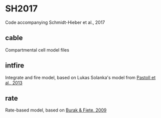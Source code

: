 # SH2017
Code accompanying Schmidt-Hieber et al., 2017

## cable
Compartmental cell model files

## intfire
Integrate and fire model, based on Lukas Solanka's model from [Pastoll et al., 2013](https://www.ncbi.nlm.nih.gov/pubmed/23312522)

## rate
Rate-based model, based on [Burak & Fiete, 2009](https://www.ncbi.nlm.nih.gov/pubmed/19229307)
